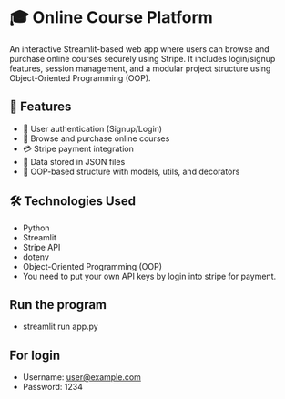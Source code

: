 # 🎓 Online Course Platform

An interactive Streamlit-based web app where users can browse and purchase online courses securely using Stripe. It includes login/signup features, session management, and a modular project structure using Object-Oriented Programming (OOP).

## 🚀 Features

- 🔐 User authentication (Signup/Login)
- 📘 Browse and purchase online courses
- 💳 Stripe payment integration
- 💾 Data stored in JSON files
- 🧠 OOP-based structure with models, utils, and decorators

## 🛠️ Technologies Used

- Python
- Streamlit
- Stripe API
- dotenv
- Object-Oriented Programming (OOP)
- You need to put your own API keys by login into stripe for payment.

## Run the program
- streamlit run app.py

## For login
- Username: user@example.com
- Password: 1234

